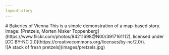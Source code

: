 ```yaml
---
layout:story
---
```


<section class="banner style1 orient-right content-align-left image-position-right onload-image-fade-in onload-content-fade-in fullscreen">
    <div class="content" markdown="1">
# Bakeries of Vienna
This is a simple demonstration of a map-based story.  
Image: [Pretzels, Morten Nisker Toppenberg](https://www.flickr.com/photos/94211698@N00/3917161112), licensed under [CC BY-NC 2.0](https://creativecommons.org/licenses/by-nc/2.0/).
    </div>
    <div class="image" markdown="1">
![A stack of fresh pretzels](images/pretzels.jpg)
    <div>
</section>